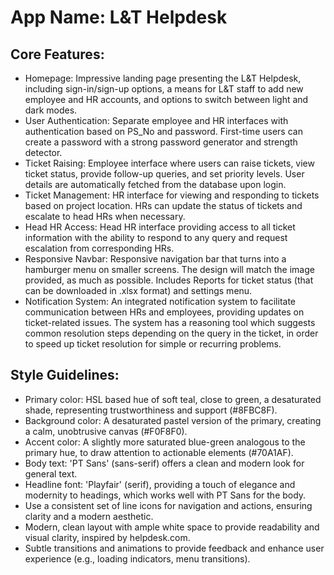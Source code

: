 # **App Name**: L&T Helpdesk

## Core Features:

- Homepage: Impressive landing page presenting the L&T Helpdesk, including sign-in/sign-up options, a means for L&T staff to add new employee and HR accounts, and options to switch between light and dark modes.
- User Authentication: Separate employee and HR interfaces with authentication based on PS_No and password. First-time users can create a password with a strong password generator and strength detector.
- Ticket Raising: Employee interface where users can raise tickets, view ticket status, provide follow-up queries, and set priority levels. User details are automatically fetched from the database upon login.
- Ticket Management: HR interface for viewing and responding to tickets based on project location. HRs can update the status of tickets and escalate to head HRs when necessary.
- Head HR Access: Head HR interface providing access to all ticket information with the ability to respond to any query and request escalation from corresponding HRs.
- Responsive Navbar: Responsive navigation bar that turns into a hamburger menu on smaller screens.  The design will match the image provided, as much as possible. Includes Reports for ticket status (that can be downloaded in .xlsx format) and settings menu.
- Notification System: An integrated notification system to facilitate communication between HRs and employees, providing updates on ticket-related issues. The system has a reasoning tool which suggests common resolution steps depending on the query in the ticket, in order to speed up ticket resolution for simple or recurring problems.

## Style Guidelines:

- Primary color: HSL based hue of soft teal, close to green, a desaturated shade, representing trustworthiness and support (#8FBC8F).
- Background color: A desaturated pastel version of the primary, creating a calm, unobtrusive canvas (#F0F8F0).
- Accent color: A slightly more saturated blue-green analogous to the primary hue, to draw attention to actionable elements (#70A1AF).
- Body text: 'PT Sans' (sans-serif) offers a clean and modern look for general text.
- Headline font: 'Playfair' (serif), providing a touch of elegance and modernity to headings, which works well with PT Sans for the body.
- Use a consistent set of line icons for navigation and actions, ensuring clarity and a modern aesthetic.
- Modern, clean layout with ample white space to provide readability and visual clarity, inspired by helpdesk.com.
- Subtle transitions and animations to provide feedback and enhance user experience (e.g., loading indicators, menu transitions).